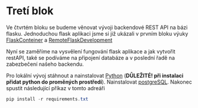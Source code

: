 # Tretí blok

Ve čtvrtém bloku se budeme věnovat vývoji backendové REST API na bázi flasku.
Jednoduchou flask aplikaci jsme si již ukázali v prvním bloku výuky [FlaskConteiner](https://github.com/TomasRacil/VSIS/tree/main/1blok/Docker/Build/3_ukol) a [RemoteFlaskDevelopment](https://github.com/TomasRacil/VSIS/tree/main/1blok/VSCode/1_ukol)

Nyní se zaměříme na vysvělení fungování flask aplikace a jak vytvořit restAPI, také se podíváme na připojení databáze a v poslední řadě na zabezbečení našeho backendu.

Pro lokální vývoj stáhnout a nainstalovat [Python](https://www.python.org/downloads/release/python-392/) (**DŮLEŽITÉ! při instalaci přidat python do proměných prostředí**). Nainstalovat [postgreSQL](https://www.postgresql.org/download/). Nakonec spustit následující příkaz v tomto adreáři
```powershell
pip install -r requirements.txt
```
